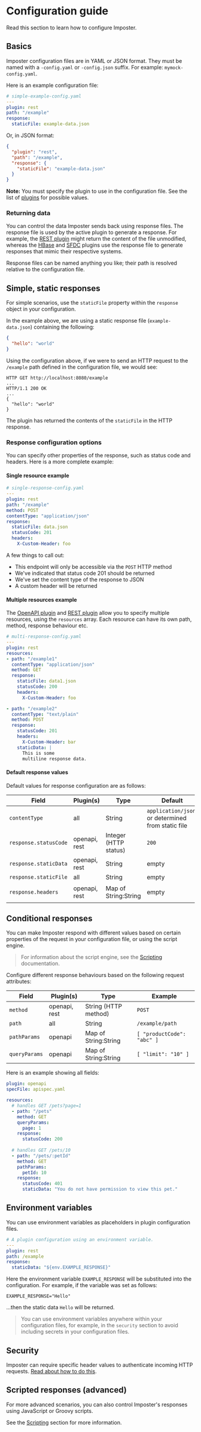 # Configuration guide

Read this section to learn how to configure Imposter.

## Basics

Imposter configuration files are in YAML or JSON format. They must be named with a `-config.yaml` or `-config.json` suffix. For example: `mymock-config.yaml`.

Here is an example configuration file:

```yaml
# simple-example-config.yaml
---
plugin: rest
path: "/example"
response:
  staticFile: example-data.json
```

Or, in JSON format:

```json
{
  "plugin": "rest",
  "path": "/example",
  "response": {
    "staticFile": "example-data.json"
  }
}
```

**Note:** You must specify the plugin to use in the configuration file. See the list of [plugins](index.md#Plugins) for possible values.

### Returning data

You can control the data Imposter sends back using response files. The response file is used by the active plugin to generate a response. For example, the [REST plugin](rest_plugin.md) might return the content of the file unmodified, whereas the [HBase](hbase_plugin.md) and [SFDC](sfdc_plugin.md) plugins use the response file to generate responses that mimic their respective systems.

Response files can be named anything you like; their path is resolved relative to the configuration file.

## Simple, static responses

For simple scenarios, use the `staticFile` property within the `response` object in your configuration.

In the example above, we are using a static response file (`example-data.json`) containing the following:

```json
{
  "hello": "world"
}
```

Using the configuration above, if we were to send an HTTP request to the `/example` path defined in the configuration file, we would see:

    HTTP GET http://localhost:8080/example
    ...
    HTTP/1.1 200 OK
    ...
    {
      "hello": "world"
    }

The plugin has returned the contents of the `staticFile` in the HTTP response.

### Response configuration options

You can specify other properties of the response, such as status code and headers. Here is a more complete example:

#### Single resource example

```yaml
# single-response-config.yaml
---
plugin: rest
path: "/example"
method: POST
contentType: "application/json"
response:
  staticFile: data.json
  statusCode: 201
  headers:
    X-Custom-Header: foo
```

A few things to call out:

* This endpoint will only be accessible via the `POST` HTTP method
* We've indicated that status code 201 should be returned
* We've set the content type of the response to JSON
* A custom header will be returned

#### Multiple resources example

The [OpenAPI plugin](./openapi_plugin.md) and [REST plugin](./rest_plugin.md) allow you to specify multiple resources, using the `resources` array. Each resource can have its own path, method, response behaviour etc.

```yaml
# multi-response-config.yaml
---
plugin: rest
resources:
- path: "/example1"
  contentType: "application/json"
  method: GET
  response:
    staticFile: data1.json
    statusCode: 200
    headers:
      X-Custom-Header: foo

- path: "/example2"
  contentType: "text/plain"
  method: POST
  response:
    statusCode: 201
    headers:
      X-Custom-Header: bar
    staticData: |
      This is some
      multiline response data.
```

#### Default response values

Default values for response configuration are as follows:

| Field                 | Plugin(s)     | Type                  | Default                                            | Example                             |
|-----------------------|---------------|-----------------------|----------------------------------------------------|-------------------------------------|
| `contentType`         | all           | String                | `application/json`, or determined from static file | `text/plain`                        |
| `response.statusCode` | openapi, rest | Integer (HTTP status) | `200`                                              | `201`                               |
| `response.staticData` | openapi, rest | String                | empty                                              | `hello world`                       |
| `response.staticFile` | all           | String                | empty                                              | `data.json`                         |
| `response.headers`    | openapi, rest | Map of String:String  | empty                                              | `X-Custom-Header: value`            |

## Conditional responses

You can make Imposter respond with different values based on certain properties of the request in your configuration file, or using the script engine.

> For information about the script engine, see the [Scripting](./scripting.md) documentation.

Configure different response behaviours based on the following request attributes:

| Field         | Plugin(s)     | Type                  | Example                    |
|---------------|---------------|-----------------------|----------------------------|
| `method`      | openapi, rest | String (HTTP method)  | `POST`                     |
| `path`        | all           | String                | `/example/path`            |
| `pathParams`  | openapi       | Map of String:String  | `[ "productCode": "abc" ]` |
| `queryParams` | openapi       | Map of String:String  | `[ "limit": "10" ]`        |

Here is an example showing all fields:

```yaml
plugin: openapi
specFile: apispec.yaml

resources:
  # handles GET /pets?page=1
  - path: "/pets"
    method: GET
    queryParams:
      page: 1
    response:
      statusCode: 200
  
  # handles GET /pets/10
  - path: "/pets/:petId"
    method: GET
    pathParams:
      petId: 10
    response:
      statusCode: 401
      staticData: "You do not have permission to view this pet."
```

## Environment variables

You can use environment variables as placeholders in plugin configuration files.

```yaml
# A plugin configuration using an environment variable.
---
plugin: rest
path: /example
response:
  staticData: "${env.EXAMPLE_RESPONSE}"
```

Here the environment variable `EXAMPLE_RESPONSE` will be substituted into the configuration. For example, if the variable was set as follows:

```
EXAMPLE_RESPONSE="Hello"
```

...then the static data `Hello` will be returned.

> You can use environment variables anywhere within your configuration files, for example, in the `security` section to avoid including secrets in your configuration files. 

## Security

Imposter can require specific header values to authenticate incoming HTTP requests. [Read about how to do this](./security.md).

## Scripted responses (advanced)

For more advanced scenarios, you can also control Imposter's responses using JavaScript or Groovy scripts.

See the [Scripting](scripting.md) section for more information.
